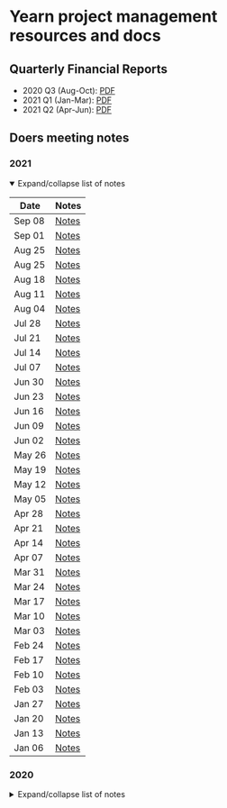 # Yearn project management resources and docs

## Quarterly Financial Reports

- 2020 Q3 (Aug-Oct): [PDF](financials/reports/2020Q3-yearn-quarterly-report.pdf)
- 2021 Q1 (Jan-Mar): [PDF](financials/reports/2021Q1-yearn-quarterly-report.pdf)
- 2021 Q2 (Apr-Jun): [PDF](financials/reports/2021Q2-yearn-quarterly-report.pdf)

## Doers meeting notes

### 2021

<details open>
<summary>Expand/collapse list of notes</summary>

| Date   | Notes                                    |
| ------ | ---------------------------------------- |
| Sep 08 | [Notes](notes/20210908-meeting-doers.md) |
| Sep 01 | [Notes](notes/20210901-meeting-doers.md) |
| Aug 25 | [Notes](notes/20210825-meeting-doers.md) |
| Aug 25 | [Notes](notes/20210825-meeting-doers.md) |
| Aug 18 | [Notes](notes/20210818-meeting-doers.md) |
| Aug 11 | [Notes](notes/20210811-meeting-doers.md) |
| Aug 04 | [Notes](notes/20210804-meeting-doers.md) |
| Jul 28 | [Notes](notes/20210728-meeting-doers.md) |
| Jul 21 | [Notes](notes/20210721-meeting-doers.md) |
| Jul 14 | [Notes](notes/20210714-meeting-doers.md) |
| Jul 07 | [Notes](notes/20210707-meeting-doers.md) |
| Jun 30 | [Notes](notes/20210630-meeting-doers.md) |
| Jun 23 | [Notes](notes/20210623-meeting-doers.md) |
| Jun 16 | [Notes](notes/20210616-meeting-doers.md) |
| Jun 09 | [Notes](notes/20210609-meeting-doers.md) |
| Jun 02 | [Notes](notes/20210602-meeting-doers.md) |
| May 26 | [Notes](notes/20210526-meeting-doers.md) |
| May 19 | [Notes](notes/20210519-meeting-doers.md) |
| May 12 | [Notes](notes/20210512-meeting-doers.md) |
| May 05 | [Notes](notes/20210505-meeting-doers.md) |
| Apr 28 | [Notes](notes/20210428-meeting-doers.md) |
| Apr 21 | [Notes](notes/20210421-meeting-doers.md) |
| Apr 14 | [Notes](notes/20210414-meeting-doers.md) |
| Apr 07 | [Notes](notes/20210407-meeting-doers.md) |
| Mar 31 | [Notes](notes/20210331-meeting-doers.md) |
| Mar 24 | [Notes](notes/20210324-meeting-doers.md) |
| Mar 17 | [Notes](notes/20210317-meeting-doers.md) |
| Mar 10 | [Notes](notes/20210310-meeting-doers.md) |
| Mar 03 | [Notes](notes/20210303-meeting-doers.md) |
| Feb 24 | [Notes](notes/20210224-meeting-doers.md) |
| Feb 17 | [Notes](notes/20210217-meeting-doers.md) |
| Feb 10 | [Notes](notes/20210210-meeting-doers.md) |
| Feb 03 | [Notes](notes/20210203-meeting-doers.md) |
| Jan 27 | [Notes](notes/20210127-meeting-doers.md) |
| Jan 20 | [Notes](notes/20210120-meeting-doers.md) |
| Jan 13 | [Notes](notes/20210113-meeting-doers.md) |
| Jan 06 | [Notes](notes/20210106-meeting-doers.md) |

</details>

### 2020

<details closed>
<summary>Expand/collapse list of notes</summary>

| Date   | Notes                                    |
| ------ | ---------------------------------------- |
| Dec 16 | [Notes](notes/20201216-meeting-doers.md) |
| Dec 09 | [Notes](notes/20201209-meeting-doers.md) |
| Dec 02 | [Notes](notes/20201202-meeting-doers.md) |
| Nov 25 | [Notes](notes/20201125-meeting-doers.md) |
| Nov 18 | [Notes](notes/20201118-meeting-doers.md) |
| Nov 11 | [Notes](notes/20201111-meeting-doers.md) |
| Nov 04 | [Notes](notes/20201104-meeting-doers.md) |
| Oct 28 | [Notes](notes/20201028-meeting-doers.md) |
| Oct 21 | [Notes](notes/20201021-meeting-doers.md) |

</details>
